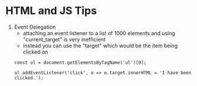 # HTML and JS Tips
1. Event Delegation
     * attaching an event listener to a list of 1000 elements and using "current_target" is very inefficient
     * instead you can use the "target" which would be the item being clicked on
    ```
    const ul = document.getElementsByTagName('ul')[0];

    ul.addEventListener('click', e => e.target.innerHTML = 'I have been clicked.');
    ```
